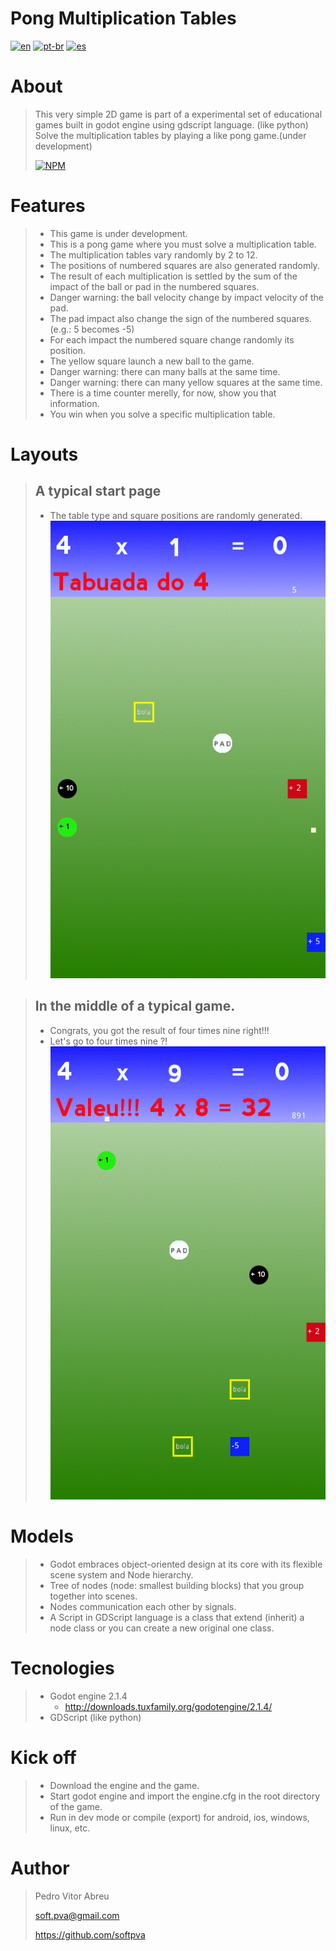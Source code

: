 # **Pong Multiplication Tables**
[![en](https://img.shields.io/badge/lang-en-red.svg)](https://github.com/softpva/pongMultiplicationTable)
[![pt-br](https://img.shields.io/badge/lang-pt--br-green.svg)](./README.pt-br.md)
[![es](https://img.shields.io/badge/lang-es-yellow.svg)](./README.es.md)
  

# About
> This very simple 2D game is part of a experimental set of educational games built in godot engine using gdscript language. (like python)  
> Solve the multiplication tables by playing a like pong game.(under development) 
>
> [![NPM](https://img.shields.io/npm/l/react)](./LICENSE) 

# Features
> - This game is under development.
> - This is a pong game where you must solve a multiplication table.
> - The multiplication tables vary randomly by 2 to 12.
> - The positions of numbered squares are also generated randomly.
> - The result of each multiplication is settled by the sum of the impact of the ball or pad  in the numbered squares. 
> - Danger warning: the ball velocity change by impact velocity of the pad. 
> - The pad impact also change the sign of the numbered squares.(e.g.: 5 becomes -5)
> - For each impact the numbered square change randomly its position.
> - The yellow square launch a new ball to the game. 
> - Danger warning: there can many balls at the same time.
> - Danger warning: there can many yellow squares at the same time.
> - There is a time counter merelly, for now, show you that information.
> - You win when you solve a specific multiplication table.


# Layouts
> ## A typical start page  
> - The table type and square positions are randomly generated.  
> ![initial page](./readmeImages/start_page_4.gif)

> ## In the middle of a typical game.
> - Congrats, you got the result of four times nine right!!!   
> - Let's go to four times nine ?!  
> ![any page](./readmeImages/hit_4x8.gif)


# Models
> - Godot embraces object-oriented design at its core with its flexible scene system and Node hierarchy.
> - Tree of nodes (node: smallest building blocks) that you group together into scenes. 
> - Nodes communication each other by signals. 
> - A Script in GDScript language is a class that extend (inherit) a node class or you can create a new original one class.

# Tecnologies
> - Godot engine 2.1.4
>     - http://downloads.tuxfamily.org/godotengine/2.1.4/
> - GDScript (like python)

# Kick off
> - Download the engine and the game.
> - Start godot engine and import the engine.cfg in the root directory of the game.
> - Run in dev mode or compile (export) for android, ios, windows, linux, etc.

# Author
> Pedro Vitor Abreu
>
> <soft.pva@gmail.com>
>
> <https://github.com/softpva>
>






